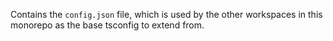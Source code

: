 Contains the `config.json` file, which is used by the other workspaces in this monorepo as the base tsconfig to extend from.
